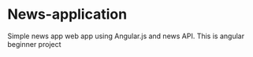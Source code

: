 # News-application
Simple news app web app using Angular.js and news API. This is angular beginner project

